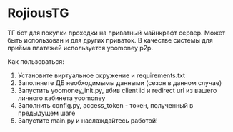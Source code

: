 # RojiousTG
ТГ бот для покупки проходки на приватный майнкрафт сервер. Может быть использован и для других приваток. В качестве системы для приёма платежей используется yoomoney p2p.

Как пользоваться:
1) Установите виртуальное окружение и requirements.txt
2) Заполняете ДБ необходимымы данными (сезон в данном случае)
3) Запустить yoomoney_init.py, вбив client id и redirect url из вашего личного кабинета yoomoney
4) Заполнить config.py, access_token - токен, полученный в предыдущем шаге
5) Запустите main.py и наслаждайтесь работой!


